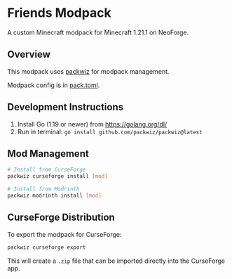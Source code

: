 # Friends Modpack

A custom Minecraft modpack for Minecraft 1.21.1 on NeoForge.

## Overview

This modpack uses [packwiz](https://packwiz.infra.link/tutorials/creating/getting-started/) for modpack management.

Modpack config is in [pack.toml](/pack.toml).

## Development Instructions

1. Install Go (1.19 or newer) from https://golang.org/dl/
2. Run in terminal: `go install github.com/packwiz/packwiz@latest`

## Mod Management

```bash
# Install from CurseForge
packwiz curseforge install [mod]

# Install from Modrinth
packwiz modrinth install [mod]
```

## CurseForge Distribution

To export the modpack for CurseForge:

```bash
packwiz curseforge export
```

This will create a `.zip` file that can be imported directly into the CurseForge app.
